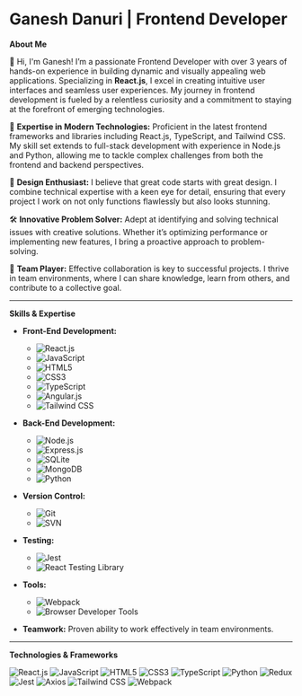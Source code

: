 # Ganesh Danuri | Frontend Developer

**About Me**

👋 Hi, I'm Ganesh! I’m a passionate Frontend Developer with over 3 years of hands-on experience in building dynamic and visually appealing web applications. Specializing in **React.js**, I excel in creating intuitive user interfaces and seamless user experiences. My journey in frontend development is fueled by a relentless curiosity and a commitment to staying at the forefront of emerging technologies.

🚀 **Expertise in Modern Technologies:** Proficient in the latest frontend frameworks and libraries including React.js, TypeScript, and Tailwind CSS. My skill set extends to full-stack development with experience in Node.js and Python, allowing me to tackle complex challenges from both the frontend and backend perspectives.

🎨 **Design Enthusiast:** I believe that great code starts with great design. I combine technical expertise with a keen eye for detail, ensuring that every project I work on not only functions flawlessly but also looks stunning.

🛠 **Innovative Problem Solver:** Adept at identifying and solving technical issues with creative solutions. Whether it’s optimizing performance or implementing new features, I bring a proactive approach to problem-solving.

🤝 **Team Player:** Effective collaboration is key to successful projects. I thrive in team environments, where I can share knowledge, learn from others, and contribute to a collective goal.

---

**Skills & Expertise**

- **Front-End Development:**  
  - ![React.js](https://img.shields.io/badge/-React.js-61DAFB?style=flat-square&logo=react&logoColor=white)
  - ![JavaScript](https://img.shields.io/badge/-JavaScript-F7DF1E?style=flat-square&logo=javascript&logoColor=black)
  - ![HTML5](https://img.shields.io/badge/-HTML5-E34F26?style=flat-square&logo=html5&logoColor=white)
  - ![CSS3](https://img.shields.io/badge/-CSS3-1572B6?style=flat-square&logo=css3&logoColor=white)
  - ![TypeScript](https://img.shields.io/badge/-TypeScript-3178C6?style=flat-square&logo=typescript&logoColor=white)
  - ![Angular.js](https://img.shields.io/badge/-Angular.js-E23237?style=flat-square&logo=angular&logoColor=white)
  - ![Tailwind CSS](https://img.shields.io/badge/-Tailwind%20CSS-06B6D4?style=flat-square&logo=tailwind-css&logoColor=white)

- **Back-End Development:**  
  - ![Node.js](https://img.shields.io/badge/-Node.js-339933?style=flat-square&logo=node.js&logoColor=white)
  - ![Express.js](https://img.shields.io/badge/-Express.js-000000?style=flat-square&logo=express&logoColor=white)
  - ![SQLite](https://img.shields.io/badge/-SQLite-003B57?style=flat-square&logo=sqlite&logoColor=white)
  - ![MongoDB](https://img.shields.io/badge/-MongoDB-47A248?style=flat-square&logo=mongodb&logoColor=white)
  - ![Python](https://img.shields.io/badge/-Python-3776AB?style=flat-square&logo=python&logoColor=white)

- **Version Control:**  
  - ![Git](https://img.shields.io/badge/-Git-F05032?style=flat-square&logo=git&logoColor=white)
  - ![SVN](https://img.shields.io/badge/-SVN-809CC9?style=flat-square&logo=subversion&logoColor=white)

- **Testing:**  
  - ![Jest](https://img.shields.io/badge/-Jest-C21325?style=flat-square&logo=jest&logoColor=white)
  - ![React Testing Library](https://img.shields.io/badge/-React%20Testing%20Library-ff61a6?style=flat-square&logo=testing-library&logoColor=white)

- **Tools:**  
  - ![Webpack](https://img.shields.io/badge/-Webpack-8DD6F9?style=flat-square&logo=webpack&logoColor=white)
  - ![Browser Developer Tools](https://img.shields.io/badge/-Browser%20Dev%20Tools-000000?style=flat-square&logo=googlechrome&logoColor=white)

- **Teamwork:** Proven ability to work effectively in team environments.

---

**Technologies & Frameworks**

![React.js](https://img.shields.io/badge/-React-61DAFB?style=flat-square&logo=react&logoColor=white)
![JavaScript](https://img.shields.io/badge/-JavaScript-F7DF1E?style=flat-square&logo=javascript&logoColor=black)
![HTML5](https://img.shields.io/badge/-HTML5-E34F26?style=flat-square&logo=html5&logoColor=white)
![CSS3](https://img.shields.io/badge/-CSS3-1572B6?style=flat-square&logo=css3&logoColor=white)
![TypeScript](https://img.shields.io/badge/-TypeScript-3178C6?style=flat-square&logo=typescript&logoColor=white)
![Python](https://img.shields.io/badge/-Python-3776AB?style=flat-square&logo=python&logoColor=white)
![Redux](https://img.shields.io/badge/-Redux-764ABC?style=flat-square&logo=redux&logoColor=white)
![Jest](https://img.shields.io/badge/-Jest-C21325?style=flat-square&logo=jest&logoColor=white)
![Axios](https://img.shields.io/badge/-Axios-5A4F94?style=flat-square&logo=axios&logoColor=white)
![Tailwind CSS](https://img.shields.io/badge/-Tailwind%20CSS-06B6D4?style=flat-square&logo=tailwind-css&logoColor=white)
![Webpack](https://img.shields.io/badge/-Webpack-8DD6F9?style=flat-square&logo=webpack&logoColor=white)
